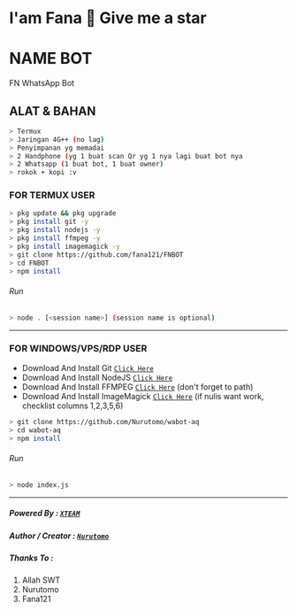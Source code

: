 # I'am Fana 👋  Give me a star
# NAME BOT
FN WhatsApp Bot
## ALAT & BAHAN
```bash
> Termux
> Jaringan 4G++ (no lag)
> Penyimpanan yg memadai
> 2 Handphone (yg 1 buat scan Qr yg 1 nya lagi buat bot nya
> 2 Whatsapp (1 buat bot, 1 buat owner)
> rokok + kopi :v
```
### FOR TERMUX USER
```bash
> pkg update && pkg upgrade
> pkg install git -y
> pkg install nodejs -y
> pkg install ffmpeg -y
> pkg install imagemagick -y
> git clone https://github.com/fana121/FNBOT
> cd FNBOT
> npm install
```
###### Run
```bash
> node . [<session name>] (session name is optional)
```

---------

### FOR WINDOWS/VPS/RDP USER
* Download And Install Git [`Click Here`](https://git-scm.com/downloads) <br>
* Download And Install NodeJS [`Click Here`](https://nodejs.org/en/download) <br>
* Download And Install FFMPEG [`Click Here`](https://ffmpeg.org/download.html) (don't forget to path) 
* Download And Install ImageMagick [`Click Here`](https://imagemagick.org/script/download.php) (if nulis want work,  checklist columns 1,2,3,5,6) 
```bash
> git clone https://github.com/Nurutomo/wabot-aq
> cd wabot-aq
> npm install
```
###### Run
```bash
> node index.js
```
--------------

##### Powered By : [`XTEAM`](https://api.xteam.xyz) 
##### Author / Creator : [`Nurutomo`](https://GitHub.com/Nurutomo) 
##### Thanks To :
1. Allah SWT
2. Nurutomo
3. Fana121
